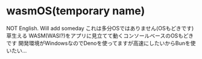 # wasmOS(temporary name)

NOT English. Will add someday
これは多分OSではありません(OSもどきです)
草生える
WASM(WASI?)をアプリに見立てて動くコンソールベースのOSもどきです
開発環境がWindowsなのでDenoを使ってますが高速にしたいからBunを使いたい...

